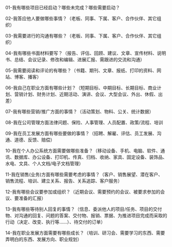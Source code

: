 01-我有哪些项目已经启动？哪些未完成？哪些需要启动？

02-我答应他人要做哪些事情？（老板、同事、下属、客户、合作伙伴、其它组织）

03-我需要进行的沟通有哪些？（老板、同事、下属、客户、合作伙伴、其它组织）

04-我有哪些书面材料要写？（报告、评估、回顾、建议、文章、宣传材料、说明书、总结、会议记录、修改和编辑、进展汇报、需跟进的交流和沟通）

05-我需要阅读和评论的有哪些？（书籍、期刊、文章、报纸、打印的资料、网站、博客、播客）

06-我自己在职业方面有哪些计划？（短期目标、中期目标、长期目标、商业计划、营销计划、财务计划、近期活动、演讲、会议、大型会议、外出、休假、出差）

07-我有哪些营销/推广方面的事情？（活动策划、物料、公关、统计数据）

08-我在公司管理方面法律问题、保险、人事管理、人员配置、政策/流程、培训

09-我在员工发展方面有哪些要做的事情？（招聘、解雇、评估、员工发展、沟通、道德、反馈、赔偿）

10-我在个人办公系统方面需要做哪些准备？（移动设备、手机、电脑、软件、通讯、数据库、办公设备、打印机、传真、归档、收纳、家具、固定设备、装饰品、水电、文具、个人文档/电子文档管理）

11-我在销售(业务)方面有哪些需要考虑的事情？（客户、销售展望、潜在客户、销售流程、培训、建立关系、报告、关系追踪、客户服务）

12-我有哪些会议要参加或组织？（近期会议、需要预约的会议、被要求参加的会议、要准备的汇报）

13-我有哪些等待别人回复的事情？（信息、委派他人的项目/任务、项目的交付物、对沟通的回复、问题的答案、交付物、报销、票据、为推进项目完成而采取的行动（决定、改变、执行等……）、待交付的订单）

14-我在职业发展方面需要有哪些成长？（培训、研习会、需要学习的东西、需要弄明白的东西、发展方向、职业规划）